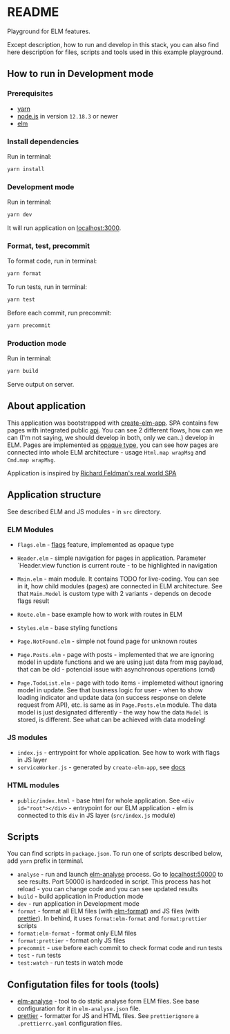 # README

Playground for ELM features.

Except description, how to run and develop in this stack, you can also find here description for files, scripts and tools used in this example playground.

## How to run in Development mode

### Prerequisites

- [yarn](https://yarnpkg.com/)
- [node.js](https://nodejs.org/en/) in version `12.18.3` or newer
- [elm](https://guide.elm-lang.org/install/elm.html)

### Install dependencies

Run in terminal:

```bash
yarn install
```

### Development mode

Run in terminal:

```bash
yarn dev
```

It will run application on [localhost:3000](http://localhost:3000/).

### Format, test, precommit

To format code, run in terminal:

```bash
yarn format
```

To run tests, run in terminal:

```bash
yarn test
```

Before each commit, run precommit:

```bash
yarn precommit
```

### Production mode

Run in terminal:

```bash
yarn build
```

Serve output on server.

## About application

This application was bootstrapped with [create-elm-app](https://github.com/halfzebra/create-elm-app). SPA contains few pages with integrated public [api](https://jsonplaceholder.typicode.com/). You can see 2 different flows, how can we can (I'm not saying, we should develop in both, only we can..) develop in ELM. Pages are implemented as [opaque type](https://ckoster22.medium.com/advanced-types-in-elm-opaque-types-ec5ec3b84ed2), you can see how pages are connected into whole ELM architecture - usage `Html.map wrapMsg` and `Cmd.map wrapMsg`.

Application is inspired by [Richard Feldman's real world SPA](https://github.com/rtfeldman/elm-spa-example)

## Application structure

See described ELM and JS modules - in `src` directory.

### ELM Modules

- `Flags.elm` - [flags](https://guide.elm-lang.org/interop/flags.html) feature, implemented as opaque type
- `Header.elm` - simple navigation for pages in application. Parameter `Header.view function is current route - to be highlighted in navigation
- `Main.elm` - main module. It contains TODO for live-coding. You can see in it, how child modules (pages) are connected in ELM architecture. See that `Main.Model` is custom type with 2 variants - depends on decode flags result
- `Route.elm` - base example how to work with routes in ELM
- `Styles.elm` - base styling functions

- `Page.NotFound.elm` - simple not found page for unknown routes
- `Page.Posts.elm` - page with posts - implemented that we are ignoring model in update functions and we are using just data from msg payload, that can be old - potencial issue with asynchronous operations (cmd)
- `Page.TodoList.elm` - page with todo items - implemeted without ignoring model in update. See that business logic for user - when to show loading indicator and update data (on success response on delete request from API), etc. is same as in `Page.Posts.elm` module. The data model is just designated differently - the way how the data `Model` is stored, is different. See what can be achieved with data modeling!

### JS modules

- `index.js` - entrypoint for whole application. See how to work with flags in JS layer
- `serviceWorker.js` - generated by `create-elm-app`, see [docs](https://developers.google.com/web/fundamentals/primers/service-workers)

### HTML modules

- `public/index.html` - base html for whole application. See `<div id="root"></div>` - entrypoint for our ELM application - elm is connected to this `div` in JS layer (`src/index.js` module)

## Scripts

You can find scripts in `package.json`. To run one of scripts described below, add `yarn` prefix in terminal.

- `analyse` - run and launch [elm-analyse](https://github.com/stil4m/elm-analyse) process. Go to [localhost:50000](http://localhost:50000/) to see results. Port 50000 is hardcoded in script. This process has hot reload - you can change code and you can see updated results
- `build` - build application in Production mode
- `dev` - run application in Development mode
- `format` - format all ELM files (with [elm-format](https://github.com/avh4/elm-format)) and JS files (with [prettier](https://prettier.io/)). In behind, it uses `format:elm-format` and `format:prettier` scripts
- `format:elm-format` - format only ELM files
- `format:prettier` - format only JS files
- `precommit` - use before each commit to check format code and run tests
- `test` - run tests
- `test:watch` - run tests in watch mode

## Configutation files for tools (tools)

- [elm-analyse](https://github.com/stil4m/elm-analyse) - tool to do static analyse form ELM files. See base configuration for it in `elm-analyse.json` file.
- [prettier](https://prettier.io/) - formatter for JS and HTML files. See `prettierignore` a `.prettierrc.yaml` configuration files.
